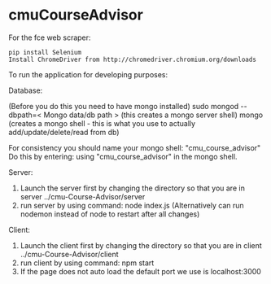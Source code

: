 # cmuCourseAdvisor

For the fce web scraper:

	pip install Selenium
	Install ChromeDriver from http://chromedriver.chromium.org/downloads
	

To run the application for developing purposes:

Database:

(Before you do this you need to have mongo installed)
sudo mongod --dbpath=< Mongo data/db path > (this creates a mongo server shell)
mongo (creates a mongo shell - this is what you use to actually add/update/delete/read from db)

For consistency you should name your mongo shell: "cmu_course_advisor"
Do this by entering: using "cmu_course_advisor" in the mongo shell.

Server:
1. Launch the server first by changing the directory so that you are in server ../cmu-Course-Advisor/server
2. run server by using command: node index.js (Alternatively can run nodemon instead of node to restart after all changes)

Client:
1. Launch the client first by changing the directory so that you are in client ../cmu-Course-Advisor/client
2. run client by using command: npm start
3. If the page does not auto load the default port we use is localhost:3000